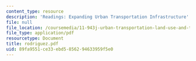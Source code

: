 ```yaml
---
content_type: resource
description: 'Readings: Expanding Urban Transportation Infrastructure'
file: null
file_location: /coursemedia/11-943j-urban-transportation-land-use-and-the-environment-spring-2002/89fa9551ce33ebd5856294633959f5e0_rodriguez.pdf
file_type: application/pdf
resourcetype: Document
title: rodriguez.pdf
uid: 89fa9551-ce33-ebd5-8562-94633959f5e0
---
```

